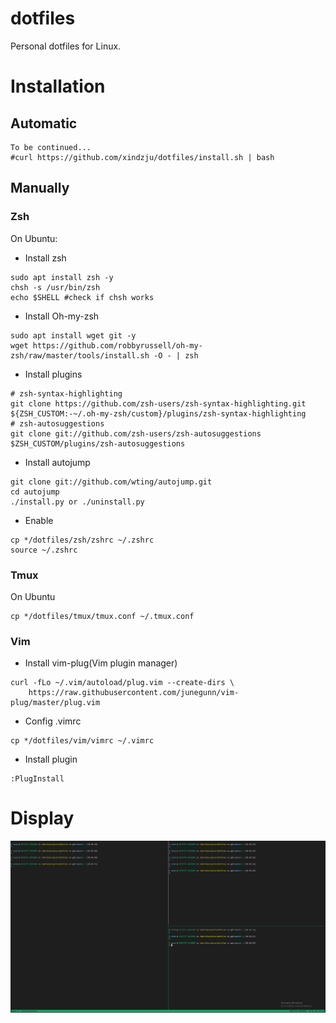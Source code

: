 # dotfiles
Personal dotfiles for Linux.

# Installation
## Automatic
```
To be continued...
#curl https://github.com/xindzju/dotfiles/install.sh | bash
```

## Manually
### Zsh
On Ubuntu:
* Install zsh
```
sudo apt install zsh -y 
chsh -s /usr/bin/zsh
echo $SHELL #check if chsh works
```
* Install Oh-my-zsh
```
sudo apt install wget git -y
wget https://github.com/robbyrussell/oh-my-zsh/raw/master/tools/install.sh -O - | zsh
```
* Install plugins
```
# zsh-syntax-highlighting
git clone https://github.com/zsh-users/zsh-syntax-highlighting.git ${ZSH_CUSTOM:-~/.oh-my-zsh/custom}/plugins/zsh-syntax-highlighting
# zsh-autosuggestions
git clone git://github.com/zsh-users/zsh-autosuggestions $ZSH_CUSTOM/plugins/zsh-autosuggestions
```
* Install autojump
```
git clone git://github.com/wting/autojump.git
cd autojump
./install.py or ./uninstall.py
```
* Enable
```
cp */dotfiles/zsh/zshrc ~/.zshrc
source ~/.zshrc
```

### Tmux
On Ubuntu
```
cp */dotfiles/tmux/tmux.conf ~/.tmux.conf
```

### Vim
* Install vim-plug(Vim plugin manager)
```
curl -fLo ~/.vim/autoload/plug.vim --create-dirs \
    https://raw.githubusercontent.com/junegunn/vim-plug/master/plug.vim
```
* Config .vimrc
```
cp */dotfiles/vim/vimrc ~/.vimrc
```
* Install plugin
```
:PlugInstall
```

# Display
![effect map](./misc/effect_map.png)
